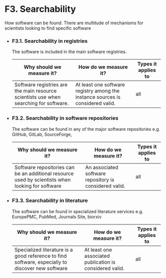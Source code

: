 
# F3.  Searchability

How software can be found. There are multitude of mechanisms for scientists looking to find specific software

- ### F3.1. Searchability in registries

    The software is included in the main software registries.


    | Why should we measure it?  | How do we measure it? | Types it applies to  |
    |----------------------------|-----------------------|----------------------|
    | Software registries are the main resource scientists use when searching for software. | At least one software registry among the instance sources is considered valid. | all |

- ### F3.2. Searchability in software repositories

    The software can be found in any of the major software repositories e.g. GitHub, GitLab, SourceForge,


    | Why should we measure it?  | How do we measure it? | Types it applies to  |
    |----------------------------|-----------------------|----------------------|
    | Software repositories can be an additional resource used by scientists when looking for software | An associated software repository is considered valid. | all |

- ### F3.3. Searchability in literature

    The software can be found in specialized literature services e.g. EuropePMC, PubMed, Journals Site, biorxiv

    | Why should we measure it?  | How do we measure it? | Types it applies to  |
    |----------------------------|-----------------------|----------------------|
    | Specialized literature is a good reference to find software, especially to discover new software | At least one associated publication is considered valid. | all |

